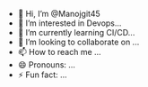 - 👋 Hi, I’m @Manojgit45
- 👀 I’m interested in Devops...
- 🌱 I’m currently learning CI/CD...
- 💞️ I’m looking to collaborate on ...
- 📫 How to reach me ...
- 😄 Pronouns: ...
- ⚡ Fun fact: ...

<!---
Manojgit45/Manojgit45 is a ✨ special ✨ repository because its `README.md` (this file) appears on your GitHub profile.
You can click the Preview link to take a look at your changes.
--->
